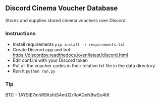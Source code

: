 ## Discord Cinema Voucher Database

Stores and supplies stored cinema vouchers over Discord.

### Instructions

-   Install requirements `pip install -r requirements.txt`
-   Create Discord app and bot: https://discordpy.readthedocs.io/en/latest/discord.html
-   Edit conf.ini with your Discord token
-   Put all the voucher codes in their relative txt file in the data directory
-   Run it `python run.py`

### Tip

BTC - 1AYSiE7mhR9XshtS4mU2rRoAGxN8wSo4tK
